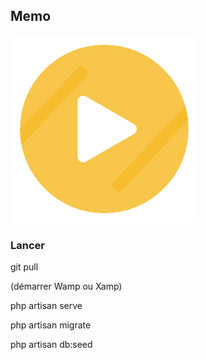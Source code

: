 
## Memo


![Logo du projet](https://github.com/lacroixlucas59/guide/blob/master/public/favicon.png)



### Lancer

git pull                                      

(démarrer Wamp ou Xamp)                          

php artisan serve                             

php artisan migrate                           

php artisan db:seed                           
